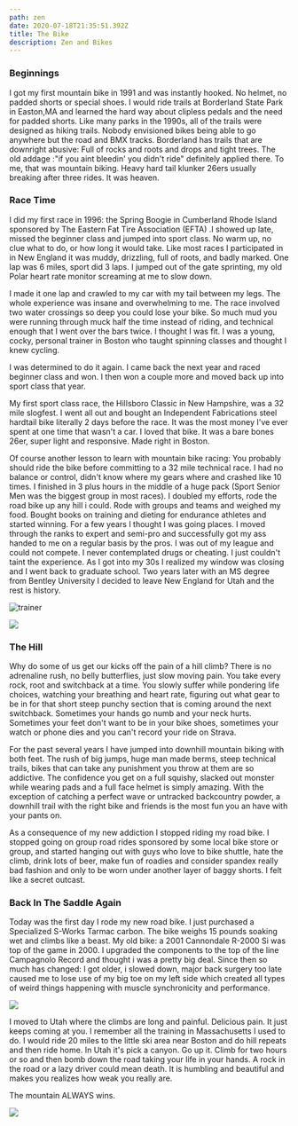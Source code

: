 ```yaml
---
path: zen
date: 2020-07-18T21:35:51.392Z
title: The Bike
description: Zen and Bikes
---
```

### Beginnings

I got my first mountain bike in 1991 and was instantly hooked. No helmet, no padded shorts or special shoes.  I would ride trails at Borderland State Park in Easton,MA and learned the hard way about clipless pedals and the need for padded shorts.  Like many parks in the 1990s, all of the trails were designed as hiking trails.  Nobody envisioned bikes being able to go anywhere but the road and BMX tracks.  Borderland has trails that are downright abusive:  Full of rocks and roots and drops and tight trees. The old addage :"if you aint bleedin' you didn't ride" definitely applied there.  To me, that was mountain biking.  Heavy hard tail klunker 26ers usually breaking after three rides.  It was heaven. 

### Race Time

I did my first race in 1996: the Spring Boogie in Cumberland Rhode Island sponsored by The Eastern Fat Tire Association (EFTA)  .I showed up late, missed the beginner class and jumped into sport class.   No warm up, no clue what to do, or how long it would take.  Like most races I participated in in New England it was muddy, drizzling, full of roots, and badly marked.    One lap was 6 miles, sport did 3 laps.  I jumped out of the gate sprinting, my old Polar heart rate monitor screaming at me to slow down.  

I made it one lap and crawled to my car with my tail between my legs.  The whole experience was insane and overwhelming to me.    The race involved two water crossings so deep you could lose your bike.  So much mud you were running through muck half the time instead of riding, and technical enough that I went over the bars twice.  I thought I was fit. I was a young, cocky, personal trainer in Boston who taught spinning classes and thought I knew cycling.

I was determined to do it again. I came back the next year and raced beginner class and won. I then won a couple more and moved back up into sport class that year. 

 My first sport class race, the Hillsboro Classic in New Hampshire, was a 32 mile slogfest.  I went all out and bought an Independent Fabrications steel hardtail bike literally 2 days before the race. It was the most money I've ever spent at one time that wasn't a car.  I loved that bike. It was a bare bones 26er, super light and responsive. Made right in Boston. 

Of course another lesson to learn with mountain bike racing: You probably should ride the bike before committing to a 32 mile technical race.  I had no balance or control, didn't know where my gears where and crashed like 10 times.  I finished in 3 plus hours in the middle of a huge pack (Sport Senior Men was the biggest group in most races).  I doubled my efforts, rode the road bike up any hill i could.  Rode with groups and teams and weighed my food.  Bought books on training and dieting for endurance athletes and started winning.  For a few years I thought I was going places.  I moved through the ranks to expert and semi-pro and successfully got my ass handed to me on a regular basis by the pros.  I was out of my league and could not compete.  I never contemplated drugs or cheating. I just couldn't taint the experience.  As I got into my 30s I realized my window was closing and I went back to graduate school.  Two years later with an MS degree from Bentley University I decided to leave New England for Utah and the rest is history.

![trainer](../assets/bike_trainer.jpg "bike_trainer")

![](../assets/img_1978.jpg)

### The Hill

Why do some of us get our kicks off the pain of a hill climb?  There is no adrenaline rush, no belly butterflies, just slow moving pain.  You take every rock, root and switchback at a time.  You slowly suffer while pondering life choices, watching your breathing and heart rate, figuring out what gear to be in for that short steep punchy section that is coming around the next switchback.  Sometimes your hands go numb and your neck hurts.  Sometimes your feet don't want to be in your bike shoes, sometimes your watch or phone dies and you can't record your ride on Strava. 

 For the past several years I have jumped into downhill mountain biking with both feet.  The rush of big jumps, huge man made berms,  steep technical trails, bikes that can take any punishment you throw at them are so addictive.  The confidence you get on a full squishy, slacked out monster while wearing pads and a full face helmet is simply amazing.  With the exception of catching a perfect wave or untracked backcountry powder, a downhill trail with the right bike and friends is the most fun you an have with your pants on. 

As a consequence of my new addiction I stopped riding my road bike.  I stopped going on group road rides sponsored by some local bike store or group, and started hanging out with guys who love to bike shuttle, hate the climb, drink lots of beer, make fun of roadies and consider spandex really bad fashion and only to be worn under another layer of baggy shorts.   I felt like a secret outcast.

### Back In The Saddle Again

Today was the first day I rode my new road bike.  I just purchased a Specialized S-Works Tarmac carbon.  The bike weighs 15 pounds soaking wet and climbs like a beast.  My old bike: a 2001 Cannondale R-2000 Si was top of the game in 2000. I upgraded the components to the top of the line Campagnolo Record and thought i was a pretty big deal.  Since then so much has changed: I got older, i slowed down, major back surgery too late caused me to lose use of my big toe on my left side which created all types of weird things happening with muscle synchronicity and performance. 

![](../assets/specialized.jpg)

 I moved to Utah where the climbs are long and painful.  Delicious pain.   It just keeps coming at you.  I remember all the training in Massachusetts I used to do.  I would ride 20 miles to the little ski area near Boston and do hill repeats and then ride home.  In Utah it's pick a canyon. Go up it. Climb for two hours or so and then bomb down the road taking your life in your hands.  A rock in the road or a lazy driver could mean death.  It is humbling and beautiful and makes you realizes how weak you really are.  

The mountain ALWAYS wins. 

![](../assets/img_2649.jpg)